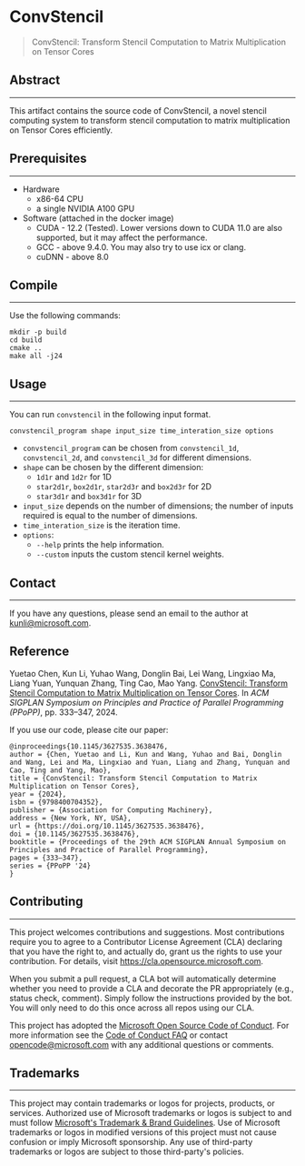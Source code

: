 # ConvStencil

> ConvStencil: Transform Stencil Computation to Matrix Multiplication on Tensor Cores

## Abstract
--------
This artifact contains the source code of ConvStencil, a novel stencil computing system to transform stencil computation to matrix multiplication on Tensor Cores efficiently.

## Prerequisites
--------
- Hardware
    - x86-64 CPU
    - a single NVIDIA A100 GPU
- Software (attached in the docker image)
    - CUDA - 12.2 (Tested). Lower versions down to CUDA 11.0 are also supported, but it may affect the performance.
    - GCC - above 9.4.0. You may also try to use icx or clang.
    - cuDNN - above 8.0

## Compile
--------
Use the following commands:
```
mkdir -p build
cd build
cmake ..
make all -j24
```

## Usage
--------
You can run `convstencil` in the following input format.
```
convstencil_program shape input_size time_interation_size options
```
- `convstencil_program` can be chosen from `convstencil_1d`, `convstencil_2d`, and `convstencil_3d` for different dimensions.
- `shape` can be chosen by the different dimension:
    - `1d1r` and `1d2r` for 1D
    - `star2d1r`, `box2d1r`, `star2d3r` and `box2d3r` for 2D
    - `star3d1r` and `box3d1r` for 3D
- `input_size` depends on the number of dimensions; the number of inputs required is equal to the number of dimensions.
- `time_interation_size` is the iteration time.
- `options`:
    - `--help` prints the help information.
    - `--custom` inputs the custom stencil kernel weights.

## Contact
--------
If you have any questions, please send an email to the author at kunli@microsoft.com.

Reference
--------

Yuetao Chen, Kun Li, Yuhao Wang, Donglin Bai, Lei Wang, Lingxiao Ma, Liang Yuan, Yunquan Zhang, Ting Cao, Mao Yang. [ConvStencil: Transform Stencil Computation to Matrix Multiplication on Tensor Cores](https://doi.org/10.1145/3627535.3638476). In *ACM SIGPLAN Symposium on Principles and Practice of Parallel Programming (PPoPP)*, pp. 333–347, 2024.   

If you use our code, please cite our paper:
```
@inproceedings{10.1145/3627535.3638476,
author = {Chen, Yuetao and Li, Kun and Wang, Yuhao and Bai, Donglin and Wang, Lei and Ma, Lingxiao and Yuan, Liang and Zhang, Yunquan and Cao, Ting and Yang, Mao},
title = {ConvStencil: Transform Stencil Computation to Matrix Multiplication on Tensor Cores},
year = {2024},
isbn = {9798400704352},
publisher = {Association for Computing Machinery},
address = {New York, NY, USA},
url = {https://doi.org/10.1145/3627535.3638476},
doi = {10.1145/3627535.3638476},
booktitle = {Proceedings of the 29th ACM SIGPLAN Annual Symposium on Principles and Practice of Parallel Programming},
pages = {333–347},
series = {PPoPP '24}
}
```

## Contributing
--------
This project welcomes contributions and suggestions.  Most contributions require you to agree to a
Contributor License Agreement (CLA) declaring that you have the right to, and actually do, grant us
the rights to use your contribution. For details, visit https://cla.opensource.microsoft.com.

When you submit a pull request, a CLA bot will automatically determine whether you need to provide
a CLA and decorate the PR appropriately (e.g., status check, comment). Simply follow the instructions
provided by the bot. You will only need to do this once across all repos using our CLA.

This project has adopted the [Microsoft Open Source Code of Conduct](https://opensource.microsoft.com/codeofconduct/).
For more information see the [Code of Conduct FAQ](https://opensource.microsoft.com/codeofconduct/faq/) or
contact [opencode@microsoft.com](mailto:opencode@microsoft.com) with any additional questions or comments.

## Trademarks
--------
This project may contain trademarks or logos for projects, products, or services. Authorized use of Microsoft 
trademarks or logos is subject to and must follow 
[Microsoft's Trademark & Brand Guidelines](https://www.microsoft.com/en-us/legal/intellectualproperty/trademarks/usage/general).
Use of Microsoft trademarks or logos in modified versions of this project must not cause confusion or imply Microsoft sponsorship.
Any use of third-party trademarks or logos are subject to those third-party's policies.
